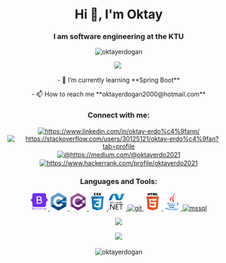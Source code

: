 <div align="center">
<h1 align="center">Hi 👋, I'm Oktay</h1>
<h3 align="center">I am software engineering at the KTU</h3>

<p align="center"> <img src="https://komarev.com/ghpvc/?username=oktayerdogan&label=Profile%20views&color=0e75b6&style=flat" alt="oktayerdogan" /> </p>
<div> <img src="https://wakatime.com/badge/user/ed5d385a-b44d-4fa3-9d72-ef87d2f1bf32.svg"/> </div>
<p align="center">
- 🌱 I’m currently learning **Spring Boot**
</p>
<p align="center">
- 📫 How to reach me **oktayerdogan2000@hotmail.com**
</p>
<h3 align="center">Connect with me:</h3>
<p align="center">
<a href="https://linkedin.com/in/oktay-erdo%c4%9fann/" target="blank"><img align="center" src="https://raw.githubusercontent.com/rahuldkjain/github-profile-readme-generator/master/src/images/icons/Social/linked-in-alt.svg" alt="https://www.linkedin.com/in/oktay-erdo%c4%9fann/" height="30" width="40" /></a>
<a href="https://stackoverflow.com/users/30125121/oktay-erdo%c4%9fan?tab=profile" target="blank"><img align="center" src="https://raw.githubusercontent.com/rahuldkjain/github-profile-readme-generator/master/src/images/icons/Social/stack-overflow.svg" alt="https://stackoverflow.com/users/30125121/oktay-erdo%c4%9fan?tab=profile" height="30" width="40" /></a>
<a href="https://medium.com/@oktayerdo2021" target="blank"><img align="center" src="https://raw.githubusercontent.com/rahuldkjain/github-profile-readme-generator/master/src/images/icons/Social/medium.svg" alt="@https://medium.com/@oktayerdo2021" height="30" width="40" /></a>
<a href="https://www.hackerrank.com/profile/oktayerdo2021" target="blank"><img align="center" src="https://raw.githubusercontent.com/rahuldkjain/github-profile-readme-generator/master/src/images/icons/Social/hackerrank.svg" alt="https://www.hackerrank.com/profile/oktayerdo2021" height="30" width="40" /></a>
</p>

<h3 align="center">Languages and Tools:</h3>
<p align="center"> <a href="https://getbootstrap.com" target="_blank" rel="noreferrer"> <img src="https://raw.githubusercontent.com/devicons/devicon/master/icons/bootstrap/bootstrap-plain-wordmark.svg" alt="bootstrap" width="40" height="40"/> </a> <a href="https://www.w3schools.com/cpp/" target="_blank" rel="noreferrer"> <img src="https://raw.githubusercontent.com/devicons/devicon/master/icons/cplusplus/cplusplus-original.svg" alt="cplusplus" width="40" height="40"/> </a> <a href="https://www.w3schools.com/cs/" target="_blank" rel="noreferrer"> <img src="https://raw.githubusercontent.com/devicons/devicon/master/icons/csharp/csharp-original.svg" alt="csharp" width="40" height="40"/> </a> <a href="https://www.w3schools.com/css/" target="_blank" rel="noreferrer"> <img src="https://raw.githubusercontent.com/devicons/devicon/master/icons/css3/css3-original-wordmark.svg" alt="css3" width="40" height="40"/> </a> <a href="https://dotnet.microsoft.com/" target="_blank" rel="noreferrer"> <img src="https://raw.githubusercontent.com/devicons/devicon/master/icons/dot-net/dot-net-original-wordmark.svg" alt="dotnet" width="40" height="40"/> </a> <a href="https://git-scm.com/" target="_blank" rel="noreferrer"> <img src="https://www.vectorlogo.zone/logos/git-scm/git-scm-icon.svg" alt="git" width="40" height="40"/> </a> <a href="https://www.w3.org/html/" target="_blank" rel="noreferrer"> <img src="https://raw.githubusercontent.com/devicons/devicon/master/icons/html5/html5-original-wordmark.svg" alt="html5" width="40" height="40"/> </a> <a href="https://www.java.com" target="_blank" rel="noreferrer"> <img src="https://raw.githubusercontent.com/devicons/devicon/master/icons/java/java-original.svg" alt="java" width="40" height="40"/> </a> <a href="https://www.microsoft.com/en-us/sql-server" target="_blank" rel="noreferrer"> <img src="https://www.svgrepo.com/show/303229/microsoft-sql-server-logo.svg" alt="mssql" width="40" height="40"/> </a> </p>
</div>
<p href="https://github.com/oktayerdogan" align="center">
  <img height="180em" src="https://github-readme-stats-eight-theta.vercel.app/api?username=oktayerdogan&show_icons=true&theme=tokyonight&include_all_commits=true&count_private=true"/>
</p>

<p href="https://github.com/oktayerdogan" align="center">
  <img height="180em" src="https://github-readme-stats-eight-theta.vercel.app/api/top-langs/?username=oktayerdogan&layout=compact&langs_count=8&theme=tokyonight"/>
</p>

<p align="center"><img align="center" src="https://github-readme-streak-stats.herokuapp.com/?user=oktayerdogan&theme=tokyonight"" alt="oktayerdogan" /></p>
